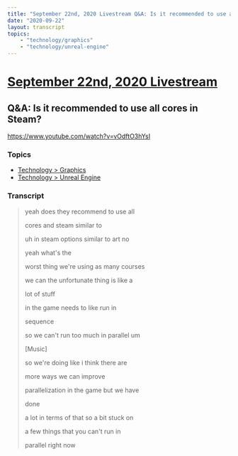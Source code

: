 ```yaml
---
title: "September 22nd, 2020 Livestream Q&A: Is it recommended to use all cores in Steam?"
date: "2020-09-22"
layout: transcript
topics:
    - "technology/graphics"
    - "technology/unreal-engine"
---
```

# [September 22nd, 2020 Livestream](../2020-09-22.md)
## Q&A: Is it recommended to use all cores in Steam?
https://www.youtube.com/watch?v=vOdftO3hYsI

### Topics
* [Technology > Graphics](../topics/technology/graphics.md)
* [Technology > Unreal Engine](../topics/technology/unreal-engine.md)

### Transcript

> yeah does they recommend to use all
>
> cores and steam similar to
>
> uh in steam options similar to art no
>
> yeah what's the
>
> worst thing we're using as many courses
>
> we can the unfortunate thing is like a
>
> lot of stuff
>
> in the game needs to like run in
>
> sequence
>
> so we can't run too much in parallel um
>
> [Music]
>
> so we're doing like i think there are
>
> more ways we can improve
>
> parallelization in the game but we have
>
> done
>
> a lot in terms of that so a bit stuck on
>
> a few things that you can't run in
>
> parallel right now
>
